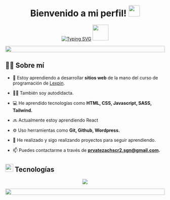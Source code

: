
<!-- Presentación animada -->
<h1 align="center"><b>Bienvenido a mi perfil!</b> <img src="https://media.giphy.com/media/hvRJCLFzcasrR4ia7z/giphy.gif" width="35"></h1>
<p align="center">
  <a href="https://git.io/typing-svg"><img src="https://readme-typing-svg.demolab.com?font=Fira+Code&size=28&pause=1000&color=AD33F7&center=true&width=435&lines=Estudiante+autodidacta;Aspirante+Full-stack;Aprendiendo+nuevas+cosas" alt="Typing SVG" /></a>
  <img src = "https://github.com/7oSkaaa/7oSkaaa/blob/main/Images/about_me.gif?raw=true" width = 50px>
</p>


<img src="https://i.imgur.com/dBaSKWF.gif" height="20" width="100%">

<!--Sobre mí-->
## 👨‍💻 Sobre mí
- 🌱 Estoy aprendiendo a desarrollar **sitios web** de la mano del curso de programación de <a href="https://www.instagram.com/lexpinonline/">Lexpin</a>.

- 👨‍🎓 También soy autodidacta.

- 💻 He aprendido tecnologías como **HTML, CSS, Javascript, SASS, Tailwind.**

- 🔜 Actualmente estoy aprendiendo React

- ⚙️ Uso herramientas como **Git, Github, Wordpress.**

- 🔨 He realizado y sigo realizando proyectos para seguir aprendiendo.

- 📫 Puedes contactarme a través de **prvatezachscr2.sgn@gmail.com.**


## <img src="https://media2.giphy.com/media/QssGEmpkyEOhBCb7e1/giphy.gif?cid=ecf05e47a0n3gi1bfqntqmob8g9aid1oyj2wr3ds3mg700bl&rid=giphy.gif" width ="25"><b> Tecnologías</b>
<!-- Tecnologías-->
<p align="center">
  <a href="https://skillicons.dev">
    <img src="https://skillicons.dev/icons?i=html,css,js,vscode,git,github,linux,python,tailwind,sass,wordpress&perline=14" />
  </a>
</p>

<img src="https://i.imgur.com/dBaSKWF.gif" height="20" width="100%">

<br>



